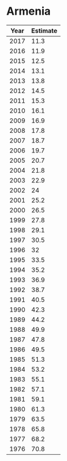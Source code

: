 # Armenia

| Year | Estimate |
| ---- | -------- |
| 2017 | 11.3 |
| 2016 | 11.9 |
| 2015 | 12.5 |
| 2014 | 13.1 |
| 2013 | 13.8 |
| 2012 | 14.5 |
| 2011 | 15.3 |
| 2010 | 16.1 |
| 2009 | 16.9 |
| 2008 | 17.8 |
| 2007 | 18.7 |
| 2006 | 19.7 |
| 2005 | 20.7 |
| 2004 | 21.8 |
| 2003 | 22.9 |
| 2002 | 24 |
| 2001 | 25.2 |
| 2000 | 26.5 |
| 1999 | 27.8 |
| 1998 | 29.1 |
| 1997 | 30.5 |
| 1996 | 32 |
| 1995 | 33.5 |
| 1994 | 35.2 |
| 1993 | 36.9 |
| 1992 | 38.7 |
| 1991 | 40.5 |
| 1990 | 42.3 |
| 1989 | 44.2 |
| 1988 | 49.9 |
| 1987 | 47.8 |
| 1986 | 49.5 |
| 1985 | 51.3 |
| 1984 | 53.2 |
| 1983 | 55.1 |
| 1982 | 57.1 |
| 1981 | 59.1 |
| 1980 | 61.3 |
| 1979 | 63.5 |
| 1978 | 65.8 |
| 1977 | 68.2 |
| 1976 | 70.8 |